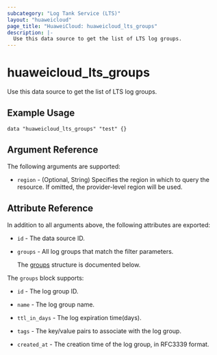 ```yaml
---
subcategory: "Log Tank Service (LTS)"
layout: "huaweicloud"
page_title: "HuaweiCloud: huaweicloud_lts_groups"
description: |-
  Use this data source to get the list of LTS log groups.
---
```


# huaweicloud_lts_groups

Use this data source to get the list of LTS log groups.

## Example Usage

```hcl
data "huaweicloud_lts_groups" "test" {}
```

## Argument Reference

The following arguments are supported:

* `region` - (Optional, String) Specifies the region in which to query the resource.
  If omitted, the provider-level region will be used.

## Attribute Reference

In addition to all arguments above, the following attributes are exported:

* `id` - The data source ID.

* `groups` - All log groups that match the filter parameters.

  The [groups](#groups_struct) structure is documented below.

<a name="groups_struct"></a>
The `groups` block supports:

* `id` - The log group ID.

* `name` - The log group name.

* `ttl_in_days` - The log expiration time(days).

* `tags` - The key/value pairs to associate with the log group.

* `created_at` - The creation time of the log group, in RFC3339 format.

